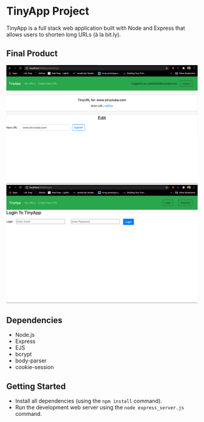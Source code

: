 # TinyApp Project

TinyApp is a full stack web application built with Node and Express that allows users to shorten long URLs (à la bit.ly).

## Final Product


!["Edit Page"](https://github.com/OdeliaFink/tinyApp/blob/master/screenshots/urls_edit.png)
!["Login Page"](https://github.com/OdeliaFink/tinyApp/blob/master/screenshots/urls_login.png)


## Dependencies

- Node.js
- Express
- EJS
- bcrypt
- body-parser
- cookie-session

## Getting Started

- Install all dependencies (using the `npm install` command).
- Run the development web server using the `node express_server.js` command.